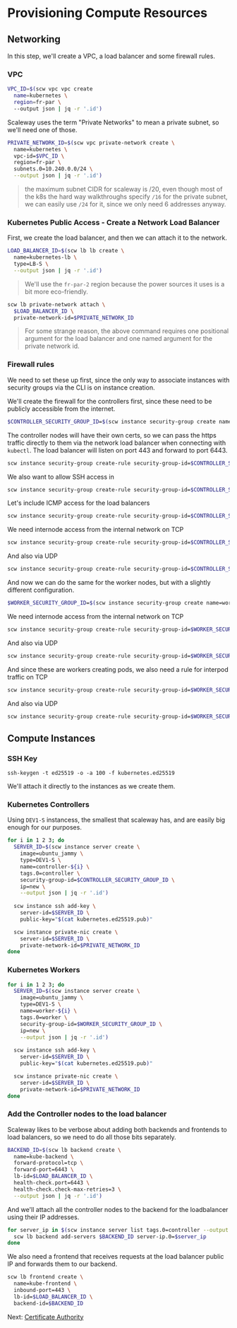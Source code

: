 # Provisioning Compute Resources

## Networking

In this step, we'll create a VPC, a load balancer and some firewall rules.

### VPC

```sh
VPC_ID=$(scw vpc vpc create
  name=kubernetes \
  region=fr-par \
  --output json | jq -r '.id')
```

Scaleway uses the term "Private Networks" to mean a private subnet, so we'll need one of those.

```sh
PRIVATE_NETWORK_ID=$(scw vpc private-network create \
  name=kubernetes \
  vpc-id=$VPC_ID \
  region=fr-par \
  subnets.0=10.240.0.0/24 \
  --output json | jq -r '.id')
```

> the maximum subnet CIDR for scaleway is /20, even though most of the k8s the hard way walkthroughs specify `/16` for the private subnet, we can easily use `/24` for it, since we only need 6 addresses anyway.

### Kubernetes Public Access - Create a Network Load Balancer

First, we create the load balancer, and then we can attach it to the network.

```sh
LOAD_BALANCER_ID=$(scw lb lb create \
  name=kubernetes-lb \
  type=LB-S \
  --output json | jq -r '.id')
```

> We'll use the `fr-par-2` region because the power sources it uses is a bit more eco-friendly.

```sh
scw lb private-network attach \
  $LOAD_BALANCER_ID \
  private-network-id=$PRIVATE_NETWORK_ID
```

> For some strange reason, the above command requires one positional argument for the load balancer and one named argument for the private network id.

### Firewall rules

We need to set these up first, since the only way to associate instances with security groups via the CLI is on instance creation.

We'll create the firewall for the controllers first, since these need to be publicly accessible from the internet.

```sh
$CONTROLLER_SECURITY_GROUP_ID=$(scw instance security-group create name=controller-ingress inbound-default-policy=drop --output json | jq -r '.security_group.id')
```

The controller nodes will have their own certs, so we can pass the https traffic directly to them via the network load balancer when connecting with `kubectl`. The load balancer will listen on port 443 and forward to port 6443.

```sh
scw instance security-group create-rule security-group-id=$CONTROLLER_SECURITY_GROUP_ID protocol=TCP direction=inbound action=accept dest-port-from=6443 dest-port-to=6443
```

We also want to allow SSH access in

```sh
scw instance security-group create-rule security-group-id=$CONTROLLER_SECURITY_GROUP_ID protocol=TCP direction=inbound action=accept dest-port-from=22 dest-port-to=22
```

Let's include ICMP access for the load balancers

```sh
scw instance security-group create-rule security-group-id=$CONTROLLER_SECURITY_GROUP_ID protocol=ICMP direction=inbound action=accept
```

We need internode access from the internal network on TCP

```sh
scw instance security-group create-rule security-group-id=$CONTROLLER_SECURITY_GROUP_ID protocol=TCP direction=inbound action=accept ip-range=10.240.0.0/24
```

And also via UDP

```sh
scw instance security-group create-rule security-group-id=$CONTROLLER_SECURITY_GROUP_ID protocol=UDP direction=inbound action=accept ip-range=10.240.0.0/24
```

And now we can do the same for the worker nodes, but with a slightly different configuration.

```sh
$WORKER_SECURITY_GROUP_ID=$(scw instance security-group create name=worker-ingress inbound-default-policy=drop --output json | jq -r '.security_group.id')
```

We need internode access from the internal network on TCP

```sh
scw instance security-group create-rule security-group-id=$WORKER_SECURITY_GROUP_ID protocol=TCP direction=inbound action=accept ip-range=10.240.0.0/24
```

And also via UDP

```sh
scw instance security-group create-rule security-group-id=$WORKER_SECURITY_GROUP_ID protocol=UDP direction=inbound action=accept ip-range=10.240.0.0/24
```

And since these are workers creating pods, we also need a rule for interpod traffic on TCP

```sh
scw instance security-group create-rule security-group-id=$WORKER_SECURITY_GROUP_ID protocol=TCP direction=inbound action=accept ip-range=10.200.0.0/24
```

And also via UDP

```sh
scw instance security-group create-rule security-group-id=$WORKER_SECURITY_GROUP_ID protocol=UDP direction=inbound action=accept ip-range=10.200.0.0/24
```

## Compute Instances

### SSH Key

```
ssh-keygen -t ed25519 -o -a 100 -f kubernetes.ed25519
```

We'll attach it directly to the instances as we create them.

### Kubernetes Controllers

Using `DEV1-S` instancess, the smallest that scaleway has, and are easily big enough for our purposes.

```sh
for i in 1 2 3; do
  SERVER_ID=$(scw instance server create \
    image=ubuntu_jammy \
    type=DEV1-S \
    name=controller-${i} \
    tags.0=controller \
    security-group-id=$CONTROLLER_SECURITY_GROUP_ID \
    ip=new \
    --output json | jq -r '.id')
  
  scw instance ssh add-key \
    server-id=$SERVER_ID \
    public-key="$(cat kubernetes.ed25519.pub)"

  scw instance private-nic create \
    server-id=$SERVER_ID \
    private-network-id=$PRIVATE_NETWORK_ID
done
```

### Kubernetes Workers


```sh
for i in 1 2 3; do
  SERVER_ID=$(scw instance server create \
    image=ubuntu_jammy \
    type=DEV1-S \
    name=worker-${i} \
    tags.0=worker \
    security-group-id=$WORKER_SECURITY_GROUP_ID \
    ip=new \
    --output json | jq -r '.id')
  
  scw instance ssh add-key \
    server-id=$SERVER_ID \
    public-key="$(cat kubernetes.ed25519.pub)"

  scw instance private-nic create \
    server-id=$SERVER_ID \
    private-network-id=$PRIVATE_NETWORK_ID
done

```

### Add the Controller nodes to the load balancer

Scaleway likes to be verbose about adding both backends and frontends to load balancers, so we need to do all those bits separately.

```sh
BACKEND_ID=$(scw lb backend create \
  name=kube-backend \
  forward-protocol=tcp \
  forward-port=6443 \
  lb-id=$LOAD_BALANCER_ID \
  health-check.port=6443 \
  health-check.check-max-retries=3 \
  --output json | jq -r '.id')
```

And we'll attach all the controller nodes to the backend for the loadbalancer using their IP addresses.

```sh
for server_ip in $(scw instance server list tags.0=controller --output json | jq -r '.[].id'); do
  scw lb backend add-servers $BACKEND_ID server-ip.0=$server_ip
done
```

We also need a frontend that receives requests at the load balancer public IP and forwards them to our backend.

```sh
scw lb frontend create \
  name=kube-frontend \
  inbound-port=443 \
  lb-id=$LOAD_BALANCER_ID \
  backend-id=$BACKEND_ID
```

Next: [Certificate Authority](04-certificate-authority.md)
